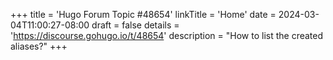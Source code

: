 +++
title = 'Hugo Forum Topic #48654'
linkTitle = 'Home'
date = 2024-03-04T11:00:27-08:00
draft = false
details = 'https://discourse.gohugo.io/t/48654'
description = "How to list the created aliases?"
+++

